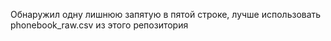 Обнаружил одну лишнюю запятую в пятой строке, лучше использовать phonebook_raw.csv из этого репозитория
